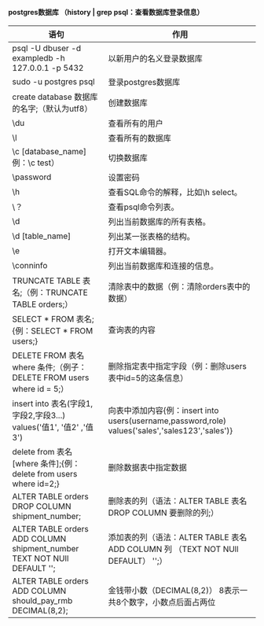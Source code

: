 #### postgres数据库 （history | grep psql：查看数据库登录信息） ####

语句                                                                      |  作用  
----------------------------------------------------                     |---------------------
psql -U dbuser -d exampledb -h 127.0.0.1 -p 5432                         |  以新用户的名义登录数据库
sudo -u postgres psql                                                    |  登录postgres数据库
create database 数据库的名字;（默认为utf8）                                  |  创建数据库
\du                                                                      |  查看所有的用户
\l                                                                       |  查看所有的数据库
\c [database_name]例：\c test）                                           |  切换数据库
\password                                                                |  设置密码
\h                                                                       |  查看SQL命令的解释，比如\h select。
\？                                                                      |  查看psql命令列表。  
\d                                                                       |  列出当前数据库的所有表格。  
\d [table_name]                                                          |  列出某一张表格的结构。  
\e                                                                       |  打开文本编辑器。
\conninfo                                                                |  列出当前数据库和连接的信息。
TRUNCATE TABLE 表名;（例：TRUNCATE TABLE orders;）                         |  清除表中的数据（例：清除orders表中的数据）
SELECT * FROM 表名;{例：SELECT * FROM users;}                             |   查询表的内容
DELETE FROM  表名 where 条件;（例子：DELETE FROM users where id = 5;）      |  删除指定表中指定字段（例：删除users表中id=5的这条信息）
insert into 表名(字段1,字段2,字段3...) values('值1', '值2' ,'值3')           |  向表中添加内容{例：insert into users(username,password,role) values('sales','sales123','sales')}
delete from 表名 [where  条件];{例：delete from users where id=2;}         |  删除数据表中指定数据
ALTER TABLE orders DROP COLUMN shipment_number;                          |  删除表的列（语法：ALTER TABLE 表名 DROP COLUMN 要删除的列;）
ALTER TABLE orders ADD COLUMN shipment_number TEXT NOT NUll DEFAULT '';  |  添加表的列（语法：ALTER TABLE 表名 ADD COLUMN 列 （TEXT NOT NUll DEFAULT） '';）
ALTER TABLE orders ADD COLUMN should_pay_rmb DECIMAL(8,2);               |  金钱带小数（DECIMAL(8,2)） 8表示一共8个数字，小数点后面占两位

